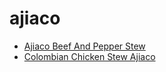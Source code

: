 # ajiaco

 * [Ajiaco Beef And Pepper Stew](../../index/a/ajiaco-beef-and-pepper-stew.json)
 * [Colombian Chicken Stew Ajiaco](../../index/c/colombian-chicken-stew-ajiaco.json)
